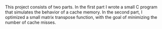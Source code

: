 This project consists of two parts. In the first part I wrote a small
C program that simulates the behavior of a cache memory. In the second 
part, I optimized a small matrix transpose function, with the goal of 
minimizing the number of cache misses.
